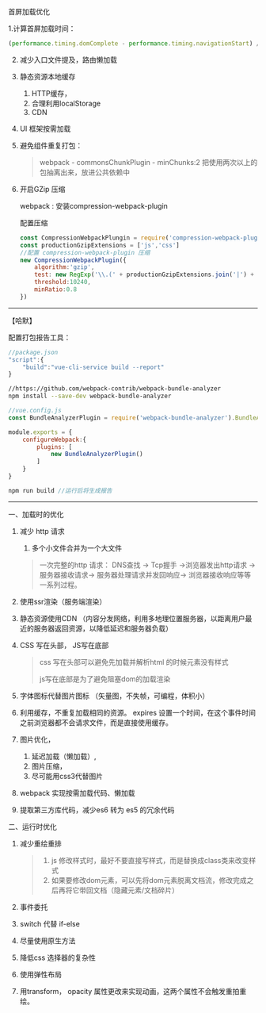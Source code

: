 首屏加载优化

1.计算首屏加载时间：

```javascript
(performance.timing.domComplete - performance.timing.navigationStart) / 1000
```

2. 减少入口文件提及，路由懒加载

3. 静态资源本地缓存

   1. HTTP缓存，
   2. 合理利用localStorage
   3. CDN

4. UI 框架按需加载

5. 避免组件重复打包：

   > webpack - commonsChunkPlugin - minChunks:2 把使用两次以上的包抽离出来，放进公共依赖中

6. 开启GZip 压缩

   webpack : 安装compression-webpack-plugin

   配置压缩

   ```javascript
   const CompressionWebpackPlungin = require('compression-webpack-plugin')
   const productionGzipExtensions = ['js','css']
   //配置 compression-webpack-plugin 压缩
   new CompressionWebpackPlugin({
       algorithm:'gzip',
       test: new RegExp('\\.(' + productionGzipExtensions.join('|') + ')$'),
       threshold:10240,
       minRatio:0.8
   })
   ```

   

   

---

【哈默】

配置打包报告工具：

```javascript
//package.json
"script":{
    "build":"vue-cli-service build --report"
}
```

```bash
//https://github.com/webpack-contrib/webpack-bundle-analyzer
npm install --save-dev webpack-bundle-analyzer
```

```javascript
//vue.config.js
const BundleAnalyzerPlugin = require('webpack-bundle-analyzer').BundleAnalyzerPlugin;

module.exports = {
    configureWebpack:{
        plugins: [
            new BundleAnalyzerPlugin()
        ]        
    }
}
```

```javascript
npm run build //运行后将生成报告
```









---

一、加载时的优化

1. 减少 http 请求

   1. 多个小文件合并为一个大文件

   > 一次完整的http 请求： DNS查找 -> Tcp握手 ->浏览器发出http请求 -> 服务器接收请求-> 服务器处理请求并发回响应-> 浏览器接收响应等等一系列过程。

2. 使用ssr渲染（服务端渲染）

3. 静态资源使用CDN （内容分发网络，利用多地理位置服务器，以距离用户最近的服务器返回资源，以降低延迟和服务器负载）

4. CSS 写在头部， JS写在底部 

   > css 写在头部可以避免先加载并解析html 的时候元素没有样式
   >
   > js写在底部是为了避免阻塞dom的加载渲染

5. 字体图标代替图片图标 （矢量图，不失帧，可编程，体积小）

6. 利用缓存，不重复加载相同的资源。 expires 设置一个时间，在这个事件时间之前浏览器都不会请求文件，而是直接使用缓存。

7. 图片优化，

   1. 延迟加载（懒加载）,
   2. 图片压缩，
   3. 尽可能用css3代替图片

8. webpack 实现按需加载代码、懒加载

9. 提取第三方库代码，减少es6 转为 es5 的冗余代码



二、运行时优化

1. 减少重绘重排

   > 1. js 修改样式时，最好不要直接写样式，而是替换成class类来改变样式
   > 2. 如果要修改dom元素，可以先将dom元素脱离文档流，修改完成之后再将它带回文档（隐藏元素/文档碎片）

2. 事件委托

3. switch 代替 if-else

4. 尽量使用原生方法

5. 降低css 选择器的复杂性

6. 使用弹性布局

7. 用transform， opacity 属性更改来实现动画，这两个属性不会触发重拍重绘。 



